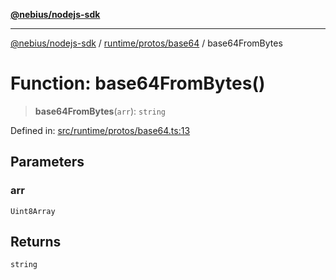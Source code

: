 [**@nebius/nodejs-sdk**](../../../../README.md)

---

[@nebius/nodejs-sdk](../../../../README.md) / [runtime/protos/base64](../README.md) / base64FromBytes

# Function: base64FromBytes()

> **base64FromBytes**(`arr`): `string`

Defined in: [src/runtime/protos/base64.ts:13](https://github.com/nebius/nodejs-sdk/blob/2ec552fb564ad8fdbf78c4eb6e73ce9101501e8a/src/runtime/protos/base64.ts#L13)

## Parameters

### arr

`Uint8Array`

## Returns

`string`
